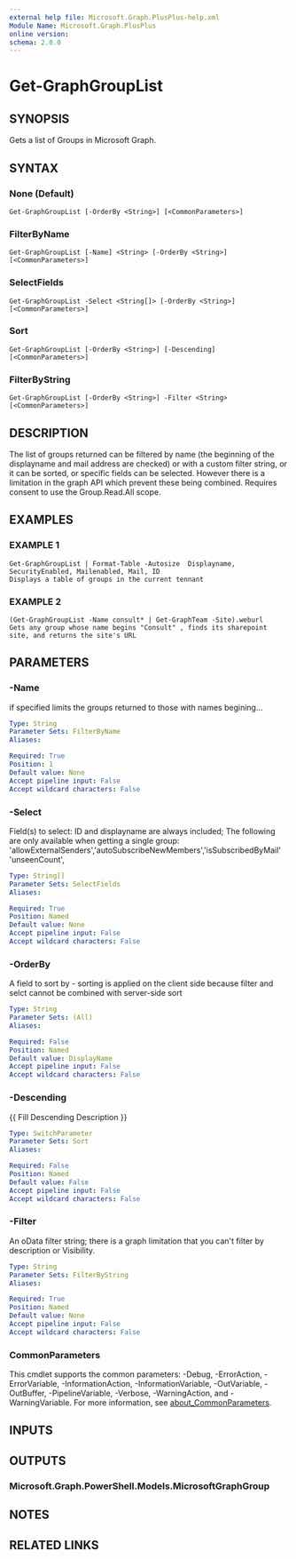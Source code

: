 ```yaml
---
external help file: Microsoft.Graph.PlusPlus-help.xml
Module Name: Microsoft.Graph.PlusPlus
online version:
schema: 2.0.0
---
```


# Get-GraphGroupList

## SYNOPSIS
Gets a list of Groups in Microsoft Graph.

## SYNTAX

### None (Default)
```
Get-GraphGroupList [-OrderBy <String>] [<CommonParameters>]
```

### FilterByName
```
Get-GraphGroupList [-Name] <String> [-OrderBy <String>] [<CommonParameters>]
```

### SelectFields
```
Get-GraphGroupList -Select <String[]> [-OrderBy <String>] [<CommonParameters>]
```

### Sort
```
Get-GraphGroupList [-OrderBy <String>] [-Descending] [<CommonParameters>]
```

### FilterByString
```
Get-GraphGroupList [-OrderBy <String>] -Filter <String> [<CommonParameters>]
```

## DESCRIPTION
The list of groups returned can be filtered by name (the beginning of the displayname and mail
address are checked) or with a custom filter string, or it can be sorted, or specific fields can
be selected.
However there is a limitation in the graph API which prevent these being combined.
Requires consent to use the Group.Read.All scope.

## EXAMPLES

### EXAMPLE 1
```
Get-GraphGroupList | Format-Table -Autosize  Displayname, SecurityEnabled, Mailenabled, Mail, ID
Displays a table of groups in the current tennant
```

### EXAMPLE 2
```
(Get-GraphGroupList -Name consult* | Get-GraphTeam -Site).weburl
Gets any group whose name begins "Consult" , finds its sharepoint site, and returns the site's URL
```

## PARAMETERS

### -Name
if specified limits the groups returned to those with names begining...

```yaml
Type: String
Parameter Sets: FilterByName
Aliases:

Required: True
Position: 1
Default value: None
Accept pipeline input: False
Accept wildcard characters: False
```

### -Select
Field(s) to select: ID and displayname are always included;
The following are only available when getting a single group:
'allowExternalSenders','autoSubscribeNewMembers','isSubscribedByMail' 'unseenCount',

```yaml
Type: String[]
Parameter Sets: SelectFields
Aliases:

Required: True
Position: Named
Default value: None
Accept pipeline input: False
Accept wildcard characters: False
```

### -OrderBy
A field to sort by - sorting is applied on the client side because filter and selct cannot be combined with server-side sort

```yaml
Type: String
Parameter Sets: (All)
Aliases:

Required: False
Position: Named
Default value: DisplayName
Accept pipeline input: False
Accept wildcard characters: False
```

### -Descending
{{ Fill Descending Description }}

```yaml
Type: SwitchParameter
Parameter Sets: Sort
Aliases:

Required: False
Position: Named
Default value: False
Accept pipeline input: False
Accept wildcard characters: False
```

### -Filter
An oData filter string; there is a graph limitation that you can't filter by description or Visibility.

```yaml
Type: String
Parameter Sets: FilterByString
Aliases:

Required: True
Position: Named
Default value: None
Accept pipeline input: False
Accept wildcard characters: False
```

### CommonParameters
This cmdlet supports the common parameters: -Debug, -ErrorAction, -ErrorVariable, -InformationAction, -InformationVariable, -OutVariable, -OutBuffer, -PipelineVariable, -Verbose, -WarningAction, and -WarningVariable. For more information, see [about_CommonParameters](http://go.microsoft.com/fwlink/?LinkID=113216).

## INPUTS

## OUTPUTS

### Microsoft.Graph.PowerShell.Models.MicrosoftGraphGroup
## NOTES

## RELATED LINKS
